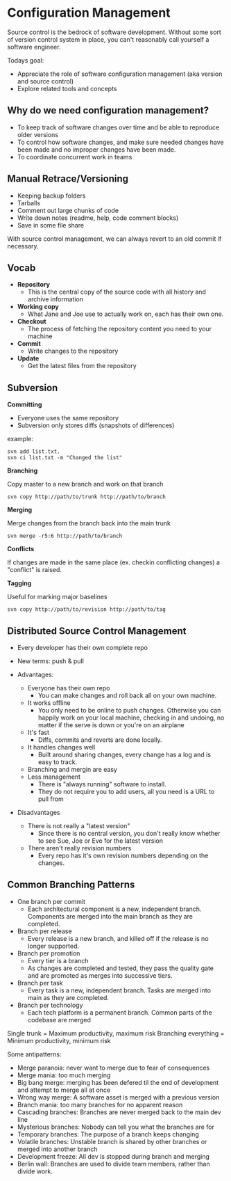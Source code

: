 # Configuration Management

Source control is the bedrock of software development. Without some sort of version control system in place, you can't reasonably call yourself a software engineer.

Todays goal:
- Appreciate the role of software configuration management (aka version and source control)
- Explore related tools and concepts

## Why do we need configuration management?
- To keep track of software changes over time and be able to reproduce older versions
- To control how software changes, and make sure needed changes have been made and no improper changes have been made.
- To coordinate concurrent work in teams

## Manual Retrace/Versioning
- Keeping backup folders
- Tarballs
- Comment out large chunks of code
- Write down notes (readme, help, code comment blocks)
- Save in some file share

With source control management, we can always revert to an old commit if necessary.

## Vocab
- __Repository__
  - This is the central copy of the source code with all history and archive information
- __Working copy__
  - What Jane and Joe use to actually work on, each has their own one.
- __Checkout__
  - The process of fetching the repository content you need to your machine
- __Commit__
  - Write changes to the repository
- __Update__
  - Get the latest files from the repository

## Subversion
__Committing__
- Everyone uses the same repository
- Subversion only stores diffs (snapshots of differences)

example:
```
svn add list.txt.
svn ci list.txt -m "Changed the list"
```
__Branching__

Copy master to a new branch and work on that branch
```
svn copy http://path/to/trunk http://path/to/branch
```

__Merging__

Merge changes from the branch back into the main trunk
```
svn merge -r5:6 http://path/to/branch
```

__Conflicts__

If changes are made in the same place (ex. checkin conflicting changes) a "conflict" is raised.

__Tagging__

Useful for marking major baselines
```
svn copy http://path/to/revision http://path/to/tag
```

## Distributed Source Control Management
- Every developer has their own complete repo
- New terms: push & pull

- Advantages:
  - Everyone has their own repo
    - You can make changes and roll back all on your own machine.
  - It works offline
    - You only need to be online to push changes. Otherwise you can happily work on your local machine, checking in and undoing, no matter if the serve is down or you're on an airplane
  - It's fast
    - Diffs, commits and reverts are done locally.
  - It handles changes well
    - Built around sharing changes, every change has a log and is easy to track.
  - Branching and mergin are easy
  - Less management
    - There is "always running" software to install.
    - They do not require you to add users, all you need is a URL to pull from

- Disadvantages
  - There is not really a "latest version"
    - Since there is no central version, you don't really know whether to see Sue, Joe or Eve for the latest version
  - There aren't really revision numbers
    - Every repo has it's own revision numbers depending on the changes.

## Common Branching Patterns
- One branch per commit 
  - Each architectural component is a new, independent branch. Components are merged into the main branch as they are completed.
- Branch per release
  - Every release is a new branch,  and killed off if the release is no longer supported.
- Branch per promotion
  - Every tier is a branch
  - As changes are completed and tested, they pass the quality gate and are promoted as merges into successive tiers.
- Branch per task
  - Every task is a new, independent branch. Tasks are merged into main as they are completed.
- Branch per technology
  - Each tech platform is a permanent branch. Common parts of the codebase are merged

Single trunk = Maximum productivity, maximum risk
Branching everything = Minimum productivity, minimum risk

Some antipatterns:
- Merge paranoia: never want to merge due to fear of consequences
- Merge mania: too much merging
- Big bang merge: merging has been defered til the end of development and attempt to merge all at once
- Wrong way merge: A software asset is merged with a previous version
- Branch mania: too many branches for no apparent reason
- Cascading branches: Branches are never merged back to the main dev line
- Mysterious branches: Nobody can tell you what the branches are for
- Temporary branches: The purpose of a branch keeps changing
- Volatile branches: Unstable branch is shared by other branches or merged into another branch
- Development freeze: All dev is stopped during branch and merging
- Berlin wall: Branches are used to divide team members, rather than divide work.

